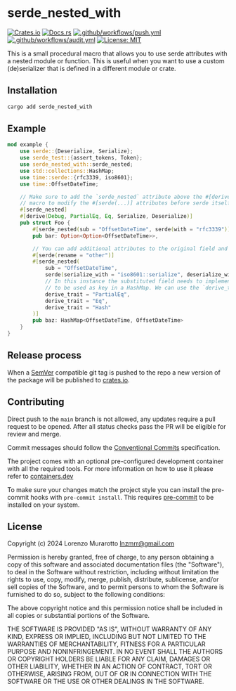 # serde_nested_with

[![Crates.io](https://img.shields.io/crates/v/serde_nested_with.svg)](https://crates.io/crates/serde_nested_with)
[![Docs.rs](https://docs.rs/serde_nested_with/badge.svg)](https://docs.rs/serde_nested_with)
[![.github/workflows/push.yml](https://github.com/murar8/serde_nested_with/actions/workflows/push.yml/badge.svg)](https://github.com/murar8/serde_nested_with/actions/workflows/push.yml)
[![.github/workflows/audit.yml](https://github.com/murar8/serde_nested_with/actions/workflows/audit.yml/badge.svg)](https://github.com/murar8/serde_nested_with/actions/workflows/audit.yml)
[![License: MIT](https://img.shields.io/badge/License-MIT-yellow.svg)](https://opensource.org/licenses/MIT)

This is a small procedural macro that allows you to use serde attributes with a nested module or function. This is useful when you want to use a custom (de)serializer that is defined in a different module or crate.

## Installation

```bash
cargo add serde_nested_with
```

## Example

```rust
mod example {
    use serde::{Deserialize, Serialize};
    use serde_test::{assert_tokens, Token};
    use serde_nested_with::serde_nested;
    use std::collections::HashMap;
    use time::serde::{rfc3339, iso8601};
    use time::OffsetDateTime;

    // Make sure to add the `serde_nested` attribute above the #[derive(...)]! This will allow the
    // macro to modify the #[serde(...)] attributes before serde itself processes them.
    #[serde_nested]
    #[derive(Debug, PartialEq, Eq, Serialize, Deserialize)]
    pub struct Foo {
        #[serde_nested(sub = "OffsetDateTime", serde(with = "rfc3339"))]
        pub bar: Option<Option<OffsetDateTime>>,

        // You can add additional attributes to the original field and they will be preserved.
        #[serde(rename = "other")]
        #[serde_nested(
            sub = "OffsetDateTime",
            serde(serialize_with = "iso8601::serialize", deserialize_with = "iso8601::deserialize"),
            // In this instance the substituted field needs to implement additional traits in order
            // to be used as key in a HashMap. We can use the `derive_trait` attribute to add them.
            derive_trait = "PartialEq",
            derive_trait = "Eq",
            derive_trait = "Hash"
        )]
        pub baz: HashMap<OffsetDateTime, OffsetDateTime>
    }
}
```

## Release process

When a [SemVer](https://semver.org/) compatible git tag is pushed to the repo a new version of the package will be published to [crates.io](https://crates.io/crates/serde_nested_with).

## Contributing

Direct push to the `main` branch is not allowed, any updates require a pull request to be opened. After all status checks pass the PR will be eligible for review and merge.

Commit messages should follow the [Conventional Commits](https://www.conventionalcommits.org/en/v1.0.0/#summary) specification.

The project comes with an optional pre-configured development container with all the required tools. For more information on how to use it please refer to [containers.dev](https://containers.dev)

To make sure your changes match the project style you can install the pre-commit hooks with `pre-commit install`. This requires [pre-commit](https://pre-commit.com/) to be installed on your system.

## License

Copyright (c) 2024 Lorenzo Murarotto <lnzmrr@gmail.com>

Permission is hereby granted, free of charge, to any person
obtaining a copy of this software and associated documentation
files (the "Software"), to deal in the Software without
restriction, including without limitation the rights to use,
copy, modify, merge, publish, distribute, sublicense, and/or sell
copies of the Software, and to permit persons to whom the
Software is furnished to do so, subject to the following
conditions:

The above copyright notice and this permission notice shall be
included in all copies or substantial portions of the Software.

THE SOFTWARE IS PROVIDED "AS IS", WITHOUT WARRANTY OF ANY KIND,
EXPRESS OR IMPLIED, INCLUDING BUT NOT LIMITED TO THE WARRANTIES
OF MERCHANTABILITY, FITNESS FOR A PARTICULAR PURPOSE AND
NONINFRINGEMENT. IN NO EVENT SHALL THE AUTHORS OR COPYRIGHT
HOLDERS BE LIABLE FOR ANY CLAIM, DAMAGES OR OTHER LIABILITY,
WHETHER IN AN ACTION OF CONTRACT, TORT OR OTHERWISE, ARISING
FROM, OUT OF OR IN CONNECTION WITH THE SOFTWARE OR THE USE OR
OTHER DEALINGS IN THE SOFTWARE.
